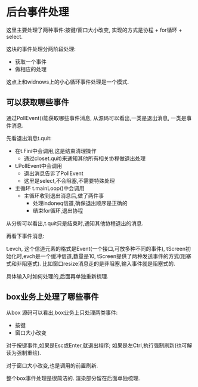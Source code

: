 # 后台事件处理

这里主要处理了两种事件:按键/窗口大小改变,
实现的方式是协程 + for循环 + select.

这块的事件处理分两阶段处理:

- 获取一个事件
- 做相应的处理

这点上和widnows上的小心循环事件处理是一个模式.

## 可以获取哪些事件

通过PollEvent()能获取哪些事件消息,
从源码可以看出,一类是退出消息,
一类是事件消息.

先看退出消息t.quit:

- 在t.Fini中会调用,这是结束清理操作
  - 通过closet.quit)来通知其他所有相关协程做退出处理
- t.PollEvent中会调用
  - 退出消息告诉了PollEvent
  - 这里是select,不会阻塞,不需要特殊处理
- 主循环 t.mainLoop()中会调用
  - 主循环收到退出消息后,做了两件事
    - 处理indoneq信道,确保退出顺序是正确的
    - 结束for循环,退出协程

从分析可以看出,t.quit只是结束时,通知其他协程退出的消息.

再看下事件消息:

t.evch, 这个信道元素的格式是Event(一个接口,可放多种不同的事件),
tScreen初始化时,evch是一个缓冲信道,数量是10,
tScreen提供了两种发送事件的方式(阻塞式和非阻塞式).
比如窗口resize消息走的是非阻塞,输入事件就是阻塞式的.

具体输入时如何处理的,后面再单独重新梳理.

## box业务上处理了哪些事件

从box 源码可以看出,box业务上只处理两类事件:

- 按键
- 窗口大小改变

对于按键事件,如果是Esc或Enter,就退出程序;
如果是左Ctrl,执行强制刷新(也可解读为强制重绘).

对于窗口大小改变,也是调用的前置刷新.

整个box事件处理是很简洁的.
渲染部分留在后面单独梳理.
